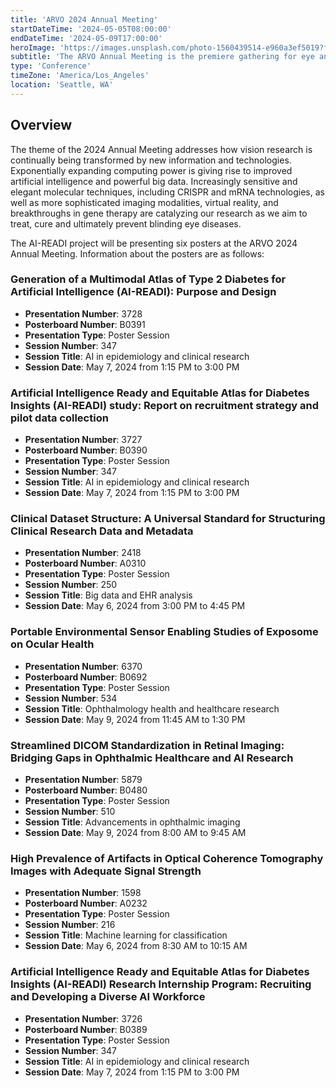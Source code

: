 ```yaml
---
title: 'ARVO 2024 Annual Meeting'
startDateTime: '2024-05-05T08:00:00'
endDateTime: '2024-05-09T17:00:00'
heroImage: 'https://images.unsplash.com/photo-1560439514-e960a3ef5019?fm=jpg&q=60&w=3000&ixlib=rb-4.0.3&ixid=M3wxMjA3fDB8MHxwaG90by1wYWdlfHx8fGVufDB8fHx8fA%3D%3D'
subtitle: 'The ARVO Annual Meeting is the premiere gathering for eye and vision scientists from across the globe, at all career stages, students, and those in affiliated fields to share the latest research findings and collaborate on innovative solutions'
type: 'Conference'
timeZone: 'America/Los_Angeles'
location: 'Seattle, WA'
---
```


## Overview

The theme of the 2024 Annual Meeting addresses how vision research is continually being transformed by new information and technologies. Exponentially expanding computing power is giving rise to improved artificial intelligence and powerful big data. Increasingly sensitive and elegant molecular techniques, including CRISPR and mRNA technologies, as well as more sophisticated imaging modalities, virtual reality, and breakthroughs in gene therapy are catalyzing our research as we aim to treat, cure and ultimately prevent blinding eye diseases.

The AI-READI project will be presenting six posters at the ARVO 2024 Annual Meeting. Information about the posters are as follows:

### Generation of a Multimodal Atlas of Type 2 Diabetes for Artificial Intelligence (AI-READI): Purpose and Design

- **Presentation Number**: 3728 <br/>
- **Posterboard Number**: B0391 <br/>
- **Presentation Type**: Poster Session <br/>
- **Session Number**: 347 <br/>
- **Session Title**: AI in epidemiology and clinical research <br/>
- **Session Date**: May 7, 2024 from 1:15 PM to 3:00 PM <br/>

### Artificial Intelligence Ready and Equitable Atlas for Diabetes Insights (AI-READI) study: Report on recruitment strategy and pilot data collection

- **Presentation Number**: 3727 <br/>
- **Posterboard Number**: B0390 <br/>
- **Presentation Type**: Poster Session <br/>
- **Session Number**: 347 <br/>
- **Session Title**: AI in epidemiology and clinical research <br/>
- **Session Date**: May 7, 2024 from 1:15 PM to 3:00 PM <br/>

### Clinical Dataset Structure: A Universal Standard for Structuring Clinical Research Data and Metadata

- **Presentation Number**: 2418 <br/>
- **Posterboard Number**: A0310 <br/>
- **Presentation Type**: Poster Session <br/>
- **Session Number**: 250 <br/>
- **Session Title**: Big data and EHR analysis <br/>
- **Session Date**: May 6, 2024 from 3:00 PM to 4:45 PM <br/>

### Portable Environmental Sensor Enabling Studies of Exposome on Ocular Health

- **Presentation Number**: 6370 <br/>
- **Posterboard Number**: B0692 <br/>
- **Presentation Type**: Poster Session <br/>
- **Session Number**: 534 <br/>
- **Session Title**: Ophthalmology health and healthcare research <br/>
- **Session Date**: May 9, 2024 from 11:45 AM to 1:30 PM <br/>

### Streamlined DICOM Standardization in Retinal Imaging: Bridging Gaps in Ophthalmic Healthcare and AI Research

- **Presentation Number**: 5879 <br/>
- **Posterboard Number**: B0480 <br/>
- **Presentation Type**: Poster Session <br/>
- **Session Number**: 510 <br/>
- **Session Title**: Advancements in ophthalmic imaging <br/>
- **Session Date**: May 9, 2024 from 8:00 AM to 9:45 AM <br/>

### High Prevalence of Artifacts in Optical Coherence Tomography Images with Adequate Signal Strength

- **Presentation Number**: 1598 <br/>
- **Posterboard Number**: A0232 <br/>
- **Presentation Type**: Poster Session <br/>
- **Session Number**: 216 <br/>
- **Session Title**: Machine learning for classification <br/>
- **Session Date**: May 6, 2024 from 8:30 AM to 10:15 AM <br/>

### Artificial Intelligence Ready and Equitable Atlas for Diabetes Insights (AI-READI) Research Internship Program: Recruiting and Developing a Diverse AI Workforce

- **Presentation Number**: 3726 <br/>
- **Posterboard Number**: B0389 <br/>
- **Presentation Type**: Poster Session <br/>
- **Session Number**: 347 <br/>
- **Session Title**: AI in epidemiology and clinical research <br/>
- **Session Date**: May 7, 2024 from 1:15 PM to 3:00 PM <br/>
